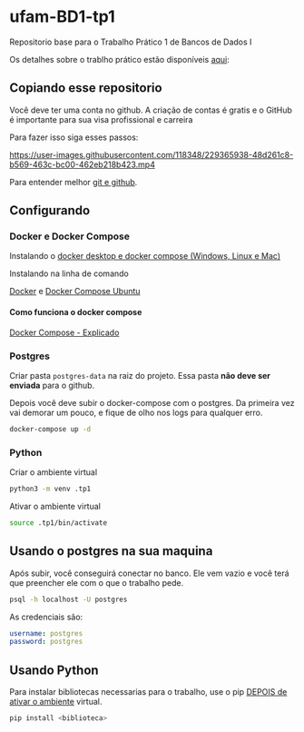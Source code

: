 # ufam-BD1-tp1

Repositorio base para o Trabalho Prático 1 de Bancos de Dados I 

Os detalhes sobre o trablho prático estão disponíveis [aqui](https://docs.google.com/document/d/1CXf_y392fJ_KNTZbdr5TWSRgEuYXFPyGTJOh4DcqOdA/edit): 

## Copiando esse repositorio

Você deve ter uma conta no github. A criação de contas é gratis e o GitHub é importante para sua visa profissional e carreira

Para fazer isso siga esses passos:

https://user-images.githubusercontent.com/118348/229365938-48d261c8-b569-463c-bc00-462eb218b423.mp4

Para entender melhor [git e github](https://www.alura.com.br/artigos/o-que-e-git-github).

## Configurando

### Docker e Docker Compose

Instalando o [docker desktop e docker compose (Windows, Linux e Mac)](https://www.docker.com/products/docker-desktop/)

Instalando na linha de comando

[Docker](https://www.digitalocean.com/community/tutorials/how-to-install-and-use-docker-on-ubuntu-20-04-pt) e [Docker Compose Ubuntu](https://www.digitalocean.com/community/tutorials/how-to-install-and-use-docker-compose-on-ubuntu-20-04-pt)

#### Como funciona o docker compose

[Docker Compose - Explicado](https://blog.4linux.com.br/docker-compose-explicado/)

### Postgres

Criar pasta `postgres-data` na raiz do projeto. Essa pasta **não deve ser enviada** para o github.

Depois você deve subir o docker-compose com o postgres. Da primeira vez vai demorar um pouco, e fique de olho nos logs para qualquer erro.

```bash
docker-compose up -d
```

### Python

Criar o ambiente virtual

```bash
python3 -m venv .tp1
```

Ativar o ambiente virtual

```bash
source .tp1/bin/activate
```

## Usando o postgres na sua maquina

Após subir, você conseguirá conectar no banco. Ele vem vazio e você terá que preencher ele com o que o trabalho pede.

```bash
psql -h localhost -U postgres
```

As credenciais são:

```yaml
username: postgres
password: postgres
```

## Usando Python

Para instalar bibliotecas necessarias para o trabalho, use o pip [DEPOIS de ativar o ambiente](#python) virtual.

```bash
pip install <biblioteca>
```
